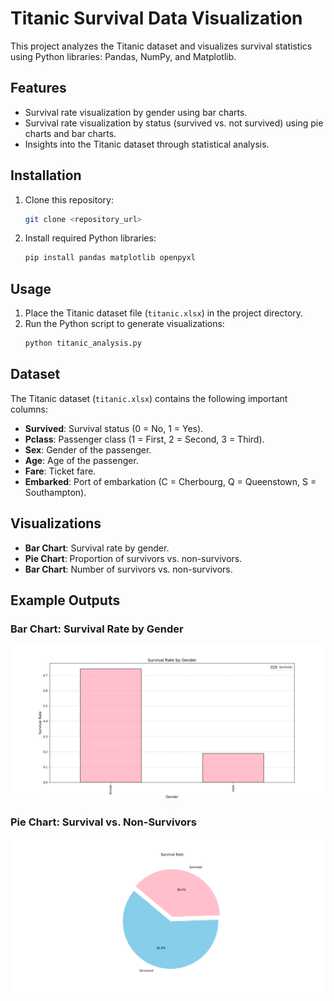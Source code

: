 # Titanic Survival Data Visualization

This project analyzes the Titanic dataset and visualizes survival statistics using Python libraries: Pandas, NumPy, and Matplotlib.

## Features
- Survival rate visualization by gender using bar charts.
- Survival rate visualization by status (survived vs. not survived) using pie charts and bar charts.
- Insights into the Titanic dataset through statistical analysis.

## Installation
1. Clone this repository:
    ```bash
    git clone <repository_url>
    ```
2. Install required Python libraries:
    ```bash
    pip install pandas matplotlib openpyxl
    ```

## Usage
1. Place the Titanic dataset file (`titanic.xlsx`) in the project directory.
2. Run the Python script to generate visualizations:
    ```bash
    python titanic_analysis.py
    ```

## Dataset
The Titanic dataset (`titanic.xlsx`) contains the following important columns:
- **Survived**: Survival status (0 = No, 1 = Yes).
- **Pclass**: Passenger class (1 = First, 2 = Second, 3 = Third).
- **Sex**: Gender of the passenger.
- **Age**: Age of the passenger.
- **Fare**: Ticket fare.
- **Embarked**: Port of embarkation (C = Cherbourg, Q = Queenstown, S = Southampton).

## Visualizations
- **Bar Chart**: Survival rate by gender.
- **Pie Chart**: Proportion of survivors vs. non-survivors.
- **Bar Chart**: Number of survivors vs. non-survivors.

## Example Outputs
### Bar Chart: Survival Rate by Gender
![Bar Chart](img/survival-rate-by-gender.png)

### Pie Chart: Survival vs. Non-Survivors
![Pie Chart](img/survival-rate.png)
